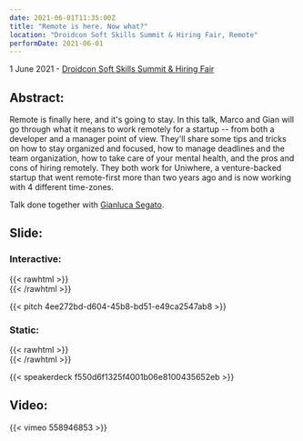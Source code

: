 ```yaml
---
date: 2021-06-01T11:35:00Z
title: "Remote is here. Now what?"
location: "Droidcon Soft Skills Summit & Hiring Fair, Remote"
performDate: 2021-06-01
---
```


1 June 2021 - [Droidcon Soft Skills Summit & Hiring Fair](https://www.online.droidcon.com/levelup-europe-1/marco-gomiero-%26-gian-segato)

## Abstract:
Remote is finally here, and it's going to stay. In this talk, Marco and Gian will go through what it means to work remotely for a startup -- from both a developer and a manager point of view. They'll share some tips and tricks on how to stay organized and focused, how to manage deadlines and the team organization, how to take care of your mental health, and the pros and cons of hiring remotely. They both work for Uniwhere, a venture-backed startup that went remote-first more than two years ago and is now working with 4 different time-zones.

Talk done together with [Gianluca Segato](https://giansegato.com/).

## Slide:

### Interactive:

{{< rawhtml >}} <br> {{< /rawhtml >}}

{{< pitch 4ee272bd-d604-45b8-bd51-e49ca2547ab8 >}}

### Static:

{{< rawhtml >}} <br> {{< /rawhtml >}}

{{< speakerdeck f550d6f1325f4001b06e8100435652eb >}}

## Video:

{{< vimeo 558946853 >}}

